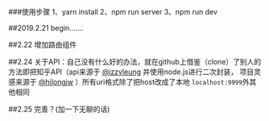 ###使用步骤
1、yarn install
2、npm run server
3、npm run dev

##2019.2.21
begin.......

##2.22
增加路由组件

##2.24
关于API：自己没有什么好的办法，就在github上借鉴（clone）了别人的方法即把知乎API（api来源于 [@izzyleung](https://github.com/izzyleung/ZhihuDailyPurify) 并使用node.js进行二次封装， 项目灵感来源于 [@hilongjw](https://github.com/hilongjw/vue-zhihu-daily?utm_source=tuicool&utm_medium=referral) ）所有uri格式除了把host改成了本地 `localhost:9999`外其他相同

##2.25
完善？(加一下无聊的话)
